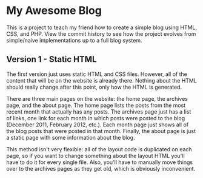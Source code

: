 My Awesome Blog
===============

This is a project to teach my friend how to create a simple blog using HTML, CSS, and PHP. View the commit history to see how the project evolves from simple/naive implementations up to a full blog system.

Version 1 - Static HTML
-----------------------

The first version just uses static HTML and CSS files. However, all of the content that will be on the website is already there. Nothing about the HTML should really change after this point, only how the HTML is generated.

There are three main pages on the website: the home page, the archives page, and the about page. The home page lists the posts from the most recent month that actually has any posts. The archives page just has a list of links, one link for each month in which posts were posted to the blog (December 2011, February 2012, etc.). Each month page just shows all of the blog posts that were posted in that month. Finally, the about page is just a static page with some information about the blog.

This method isn't very flexible: all of the layout code is duplicated on each page, so if you want to change something about the layout HTML you'll have to do it for every single file. Also, you'll have to manually move things over to the archives pages as they get old, which is obviously inconvenient.

